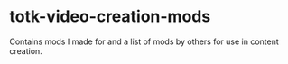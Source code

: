 # totk-video-creation-mods
Contains mods I made for and a list of mods by others for use in content creation.
